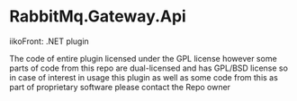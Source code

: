 # RabbitMq.Gateway.Api
iikoFront: .NET plugin

The code of entire plugin licensed under the GPL license however some parts of code from this repo are dual-licensed and has GPL/BSD license so in case of interest in usage this plugin as well as some code from this as part of proprietary software please contact the Repo owner
